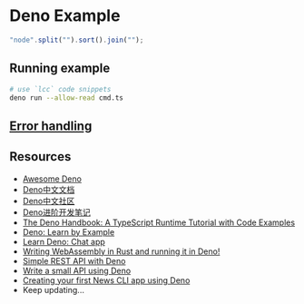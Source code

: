 # Deno Example

```js
"node".split("").sort().join("");
```

<!-- ## [Running example](./RUN.md) -->
## Running example

```bash
# use `lcc` code snippets
deno run --allow-read cmd.ts
```

## [Error handling](./ERROR.md)

## Resources

* [Awesome Deno](https://github.com/denolib/awesome-deno)
* [Deno中文文档](https://deno.bootcss.com)
* [Deno中文社区](https://denocn.org)
* [Deno进阶开发笔记](https://github.com/chenshenhai/deno_note)
* [The Deno Handbook: A TypeScript Runtime Tutorial with Code Examples](https://www.freecodecamp.org/news/the-deno-handbook)
* [Deno: Learn by Example](https://ahmadawais.com/deno)
* [Learn Deno: Chat app](https://aralroca.com/blog/learn-deno-chat-app)
* [Writing WebAssembly in Rust and running it in Deno!](https://dev.to/lampewebdev/writing-webassembly-in-rust-and-runing-it-in-deno-144j)
* [Simple REST API with Deno](https://dev.to/am77/deno-v1-0-303j)
* [Write a small API using Deno](https://dev.to/kryz/write-a-small-api-using-deno-1cl0)
* [Creating your first News CLI app using Deno](https://medium.com/javascript-in-plain-english/creating-your-first-news-cli-app-using-deno-e1470398c627)
* Keep updating...
